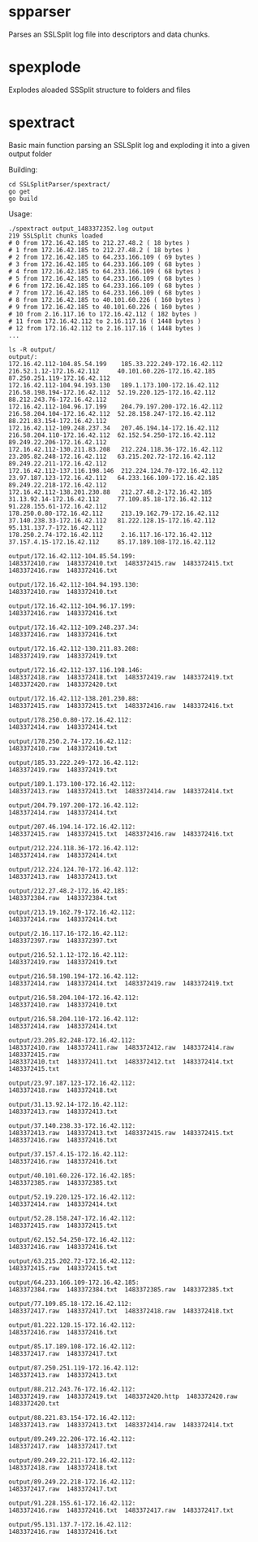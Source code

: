 # spparser

Parses an SSLSplit log file into descriptors and data chunks.

# spexplode

Explodes aloaded SSSplit structure to folders and files

# spextract

Basic main function parsing an SSLSplit log and exploding it into a given output folder

Building:

    cd SSLSplitParser/spextract/
    go get
    go build
  
Usage:

    ./spextract output_1483372352.log output
    219 SSLSplit chunks loaded
    # 0 from 172.16.42.185 to 212.27.48.2 ( 18 bytes )
    # 1 from 172.16.42.185 to 212.27.48.2 ( 18 bytes )
    # 2 from 172.16.42.185 to 64.233.166.109 ( 69 bytes )
    # 3 from 172.16.42.185 to 64.233.166.109 ( 68 bytes )
    # 4 from 172.16.42.185 to 64.233.166.109 ( 68 bytes )
    # 5 from 172.16.42.185 to 64.233.166.109 ( 68 bytes )
    # 6 from 172.16.42.185 to 64.233.166.109 ( 68 bytes )
    # 7 from 172.16.42.185 to 64.233.166.109 ( 68 bytes )
    # 8 from 172.16.42.185 to 40.101.60.226 ( 160 bytes )
    # 9 from 172.16.42.185 to 40.101.60.226 ( 160 bytes )
    # 10 from 2.16.117.16 to 172.16.42.112 ( 182 bytes )
    # 11 from 172.16.42.112 to 2.16.117.16 ( 1448 bytes )
    # 12 from 172.16.42.112 to 2.16.117.16 ( 1448 bytes )
    ...
    
    ls -R output/
    output/:
    172.16.42.112-104.85.54.199    185.33.222.249-172.16.42.112  216.52.1.12-172.16.42.112     40.101.60.226-172.16.42.185   87.250.251.119-172.16.42.112
    172.16.42.112-104.94.193.130   189.1.173.100-172.16.42.112   216.58.198.194-172.16.42.112  52.19.220.125-172.16.42.112   88.212.243.76-172.16.42.112
    172.16.42.112-104.96.17.199    204.79.197.200-172.16.42.112  216.58.204.104-172.16.42.112  52.28.158.247-172.16.42.112   88.221.83.154-172.16.42.112
    172.16.42.112-109.248.237.34   207.46.194.14-172.16.42.112   216.58.204.110-172.16.42.112  62.152.54.250-172.16.42.112   89.249.22.206-172.16.42.112
    172.16.42.112-130.211.83.208   212.224.118.36-172.16.42.112  23.205.82.248-172.16.42.112   63.215.202.72-172.16.42.112   89.249.22.211-172.16.42.112
    172.16.42.112-137.116.198.146  212.224.124.70-172.16.42.112  23.97.187.123-172.16.42.112   64.233.166.109-172.16.42.185  89.249.22.218-172.16.42.112
    172.16.42.112-138.201.230.88   212.27.48.2-172.16.42.185     31.13.92.14-172.16.42.112     77.109.85.18-172.16.42.112    91.228.155.61-172.16.42.112
    178.250.0.80-172.16.42.112     213.19.162.79-172.16.42.112   37.140.238.33-172.16.42.112   81.222.128.15-172.16.42.112   95.131.137.7-172.16.42.112
    178.250.2.74-172.16.42.112     2.16.117.16-172.16.42.112     37.157.4.15-172.16.42.112     85.17.189.108-172.16.42.112

    output/172.16.42.112-104.85.54.199:
    1483372410.raw  1483372410.txt  1483372415.raw  1483372415.txt  1483372416.raw  1483372416.txt

    output/172.16.42.112-104.94.193.130:
    1483372410.raw  1483372410.txt

    output/172.16.42.112-104.96.17.199:
    1483372416.raw  1483372416.txt

    output/172.16.42.112-109.248.237.34:
    1483372416.raw  1483372416.txt

    output/172.16.42.112-130.211.83.208:
    1483372419.raw  1483372419.txt

    output/172.16.42.112-137.116.198.146:
    1483372418.raw  1483372418.txt  1483372419.raw  1483372419.txt  1483372420.raw  1483372420.txt

    output/172.16.42.112-138.201.230.88:
    1483372415.raw  1483372415.txt  1483372416.raw  1483372416.txt

    output/178.250.0.80-172.16.42.112:
    1483372414.raw  1483372414.txt

    output/178.250.2.74-172.16.42.112:
    1483372410.raw  1483372410.txt

    output/185.33.222.249-172.16.42.112:
    1483372419.raw  1483372419.txt

    output/189.1.173.100-172.16.42.112:
    1483372413.raw  1483372413.txt  1483372414.raw  1483372414.txt

    output/204.79.197.200-172.16.42.112:
    1483372414.raw  1483372414.txt

    output/207.46.194.14-172.16.42.112:
    1483372415.raw  1483372415.txt  1483372416.raw  1483372416.txt

    output/212.224.118.36-172.16.42.112:
    1483372414.raw  1483372414.txt

    output/212.224.124.70-172.16.42.112:
    1483372413.raw  1483372413.txt

    output/212.27.48.2-172.16.42.185:
    1483372384.raw  1483372384.txt

    output/213.19.162.79-172.16.42.112:
    1483372414.raw  1483372414.txt

    output/2.16.117.16-172.16.42.112:
    1483372397.raw  1483372397.txt

    output/216.52.1.12-172.16.42.112:
    1483372419.raw  1483372419.txt

    output/216.58.198.194-172.16.42.112:
    1483372414.raw  1483372414.txt  1483372419.raw  1483372419.txt

    output/216.58.204.104-172.16.42.112:
    1483372410.raw  1483372410.txt

    output/216.58.204.110-172.16.42.112:
    1483372414.raw  1483372414.txt

    output/23.205.82.248-172.16.42.112:
    1483372410.raw  1483372411.raw  1483372412.raw  1483372414.raw  1483372415.raw
    1483372410.txt  1483372411.txt  1483372412.txt  1483372414.txt  1483372415.txt

    output/23.97.187.123-172.16.42.112:
    1483372418.raw  1483372418.txt

    output/31.13.92.14-172.16.42.112:
    1483372413.raw  1483372413.txt

    output/37.140.238.33-172.16.42.112:
    1483372413.raw  1483372413.txt  1483372415.raw  1483372415.txt  1483372416.raw  1483372416.txt

    output/37.157.4.15-172.16.42.112:
    1483372416.raw  1483372416.txt

    output/40.101.60.226-172.16.42.185:
    1483372385.raw  1483372385.txt

    output/52.19.220.125-172.16.42.112:
    1483372414.raw  1483372414.txt

    output/52.28.158.247-172.16.42.112:
    1483372415.raw  1483372415.txt

    output/62.152.54.250-172.16.42.112:
    1483372416.raw  1483372416.txt

    output/63.215.202.72-172.16.42.112:
    1483372415.raw  1483372415.txt

    output/64.233.166.109-172.16.42.185:
    1483372384.raw  1483372384.txt  1483372385.raw  1483372385.txt

    output/77.109.85.18-172.16.42.112:
    1483372417.raw  1483372417.txt  1483372418.raw  1483372418.txt

    output/81.222.128.15-172.16.42.112:
    1483372416.raw  1483372416.txt

    output/85.17.189.108-172.16.42.112:
    1483372417.raw  1483372417.txt

    output/87.250.251.119-172.16.42.112:
    1483372413.raw  1483372413.txt

    output/88.212.243.76-172.16.42.112:
    1483372419.raw  1483372419.txt  1483372420.http  1483372420.raw  1483372420.txt

    output/88.221.83.154-172.16.42.112:
    1483372413.raw  1483372413.txt  1483372414.raw  1483372414.txt

    output/89.249.22.206-172.16.42.112:
    1483372417.raw  1483372417.txt

    output/89.249.22.211-172.16.42.112:
    1483372418.raw  1483372418.txt

    output/89.249.22.218-172.16.42.112:
    1483372417.raw  1483372417.txt

    output/91.228.155.61-172.16.42.112:
    1483372416.raw  1483372416.txt  1483372417.raw  1483372417.txt

    output/95.131.137.7-172.16.42.112:
    1483372416.raw  1483372416.txt
